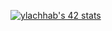 [![ylachhab's 42 stats](https://badge.mediaplus.ma/greenbinary/ylachhab)](https://github.com/ylachhab)
